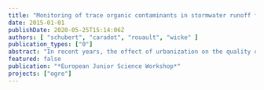 ```yaml
---
title: "Monitoring of trace organic contaminants in stormwater runoff from five catchments in Berlin"
date: 2015-01-01
publishDate: 2020-05-25T15:14:06Z
authors: [ "schubert", "caradot", "rouault", "wicke" ]
publication_types: ["0"]
abstract: "In recent years, the effect of urbanization on the quality of stormwater runoff gained increased attention including investigations on micropollutants. Especially in cities dominated by separated sewer systems, stormwater runoff containing micropollutants from anthropogenic origin is discharged mostly untreated into surface waters and therefore a potential source of high loads of pollutants. In a one year monitoring campaign stormwater runoff from five different catchments in Berlin is analyzed for major groups of micropollutants such as phthalates, organophosphates, organotin-compounds, biocides/pesticides, PAH’s, alkylphenols, polybrominated diphenylether, polychlorinated biphenyls and heavy metals. Sampling sites are equipped with automatic samplers, flow and water level meters in order to prepare flow proportional composite samples (recommended sampling strategy according to DIN ISO 5667-10). First results show that all groups of micropollutants were found in at least one catchment type in concentrations > 2 µg/L. Concentrations of the different micropollutant groups vary depending on the catchment types. So far, no organotin-compounds, polybrominated diphenylether or polychlorinated biphenyls were determined."
featured: false
publication: "*European Junior Science Workshop*"
projects: ["ogre"]
---
```


